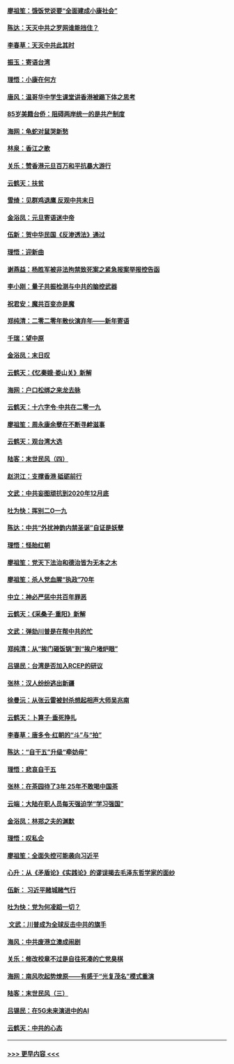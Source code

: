 #### [廖祖笙：饿饭党说要“全面建成小康社会”](../pages/nsc993/n11767482.md?t=01050111) 
#### [陈达：天灭中共之罗网谁能挡住？](../pages/nsc993/n11767465.md?t=01050111) 
#### [李春草：天灭中共此其时](../pages/nsc993/n11767452.md?t=01050111) 
#### [振玉：寄语台湾](../pages/nsc993/n11767432.md?t=01050111) 
#### [理悟：小康在何方](../pages/nsc993/n11767394.md?t=01050111) 
#### [唐风：温哥华中学生课堂讲香港被踢下体之思考](../pages/nsc993/n11766848.md?t=01050111) 
#### [85岁美籍台侨：阻碍两岸统一的是共产制度](../pages/nsc993/n11765043.md?t=01050111) 
#### [海网：龟蛇对鼠哭新愁](../pages/nsc993/n11764895.md?t=01050111) 
#### [林泉：香江之歌](../pages/nsc993/n11764415.md?t=01050111) 
#### [关乐：赞香港元旦百万和平抗暴大游行](../pages/nsc993/n11764382.md?t=01050111) 
#### [云鹤天：扶贫](../pages/nsc993/n11764245.md?t=01050111) 
#### [雪绮：见群鸡退鹰  反观中共末日](../pages/nsc993/n11762112.md?t=01050111) 
#### [金浴凤：元旦寄语迷中帝](../pages/nsc993/n11761788.md?t=01050111) 
#### [伍新：贺中华民国《反渗透法》通过](../pages/nsc993/n11761994.md?t=01050111) 
#### [理悟：迎新曲](../pages/nsc993/n11761152.md?t=01050111) 
#### [谢燕益：杨胜军被非法拘禁致死案之紧急报案举报控告函](../pages/nsc993/n11756134.md?t=01050111) 
#### [李小刚：量子共振检测与中共的脑控武器](../pages/nsc993/n11754518.md?t=01050111) 
#### [祝君安：魔共百变亦是魔](../pages/nsc993/n11754469.md?t=01050111) 
#### [郑纯清：二零二零年散伙演弃年——新年寄语](../pages/nsc993/n11754195.md?t=01050111) 
#### [千瑞：望中原](../pages/nsc993/n11754159.md?t=01050111) 
#### [金浴凤：末日叹](../pages/nsc993/n11752359.md?t=01050111) 
#### [云鹤天：《忆秦娥‧娄山关》新解](../pages/nsc993/n11752348.md?t=01050111) 
#### [海网：户口松绑之来龙去脉](../pages/nsc993/n11752328.md?t=01050111) 
#### [云鹤天：十六字令‧中共在二零一九](../pages/nsc993/n11752305.md?t=01050111) 
#### [廖祖笙：周永康余孽在不断寻衅滋事](../pages/nsc993/n11751013.md?t=01050111) 
#### [云鹤天：观台湾大选](../pages/nsc993/n11751007.md?t=01050111) 
#### [陆客：末世民风（四）](../pages/nsc993/n11749203.md?t=01050111) 
#### [赵洪江：支撑香港 砥砺前行](../pages/nsc993/n11748482.md?t=01050111) 
#### [文武：中共妄图顽抗到2020年12月底](../pages/nsc993/n11748446.md?t=01050111) 
#### [吐为快：挥别二O一九](../pages/nsc993/n11748411.md?t=01050111) 
#### [陈达：中共“外扰神韵内禁圣诞”自证是妖孽](../pages/nsc993/n11748226.md?t=01050111) 
#### [理悟：怪胎红朝](../pages/nsc993/n11748206.md?t=01050111) 
#### [廖祖笙：党天下法治和德治皆为无本之木](../pages/nsc993/n11748135.md?t=01050111) 
#### [廖祖笙：杀人党血腥“执政”70年](../pages/nsc993/n11745144.md?t=01050111) 
#### [中立：神必严惩中共百年罪恶](../pages/nsc993/n11744970.md?t=01050111) 
#### [云鹤天：《采桑子‧重阳》新解](../pages/nsc993/n11744948.md?t=01050111) 
#### [文武：弹劾川普是在帮中共的忙](../pages/nsc993/n11744758.md?t=01050111) 
#### [郑纯清：从“挨门砸饭锅”到“挨户堵炉眼”](../pages/nsc993/n11744745.md?t=01050111) 
#### [吕锡民：台湾是否加入RCEP的研议](../pages/nsc993/n11744701.md?t=01050111) 
#### [张林：汉人纷纷逃出新疆](../pages/nsc993/n11743530.md?t=01050111) 
#### [徐曼沅：从张云雷被封杀想起相声大师吴兆南](../pages/nsc993/n11741816.md?t=01050111) 
#### [云鹤天：卜算子‧垂死挣扎](../pages/nsc993/n11739956.md?t=01050111) 
#### [李春草：唐多令‧红朝的“斗”与“拍”](../pages/nsc993/n11739830.md?t=01050111) 
#### [陈达：“自干五”升级“牵妨母”](../pages/nsc993/n11739724.md?t=01050111) 
#### [理悟：悲哀自干五](../pages/nsc993/n11739547.md?t=01050111) 
#### [张林：在茶园待了3年 25年不敢喝中国茶](../pages/nsc993/n11739240.md?t=01050111) 
#### [云端：大陆在职人员每天强迫学“学习强国”](../pages/nsc993/n11738735.md?t=01050111) 
#### [金浴凤：林郑之夫的渊默](../pages/nsc993/n11737735.md?t=01050111) 
#### [理悟：叹私企](../pages/nsc993/n11737715.md?t=01050111) 
#### [廖祖笙：全面失控可能袭向习近平](../pages/nsc993/n11737704.md?t=01050111) 
#### [心升：从《矛盾论》《实践论》的谬误揭去毛泽东哲学家的面纱](../pages/nsc993/n11736962.md?t=01050111) 
#### [伍新： 习近平赌城赌气行](../pages/nsc993/n11736929.md?t=01050111) 
#### [吐为快：党为何凌蹈一切？](../pages/nsc993/n11736915.md?t=01050111) 
#### [ 文武：川普成为全球反击中共的旗手](../pages/nsc993/n11736882.md?t=01050111) 
#### [海风：中共废港立澳成闹剧](../pages/nsc993/n11735857.md?t=01050111) 
#### [关乐：修改校章不过是自往死凑的亡党臭棋](../pages/nsc993/n11735097.md?t=01050111) 
#### [海网：南风吹起势燎原——有感于“光复茂名”模式重演](../pages/nsc993/n11732308.md?t=01050111) 
#### [陆客：末世民风（三）](../pages/nsc993/n11732211.md?t=01050111) 
#### [吕锡民：在5G未来演进中的AI](../pages/nsc993/n11730010.md?t=01050111) 
#### [云鹤天：中共的心态](../pages/nsc993/n11729906.md?t=01050111) 

----
#### [ >>> 更早内容 <<< ](../indexes/nsc993-earlier.md)
